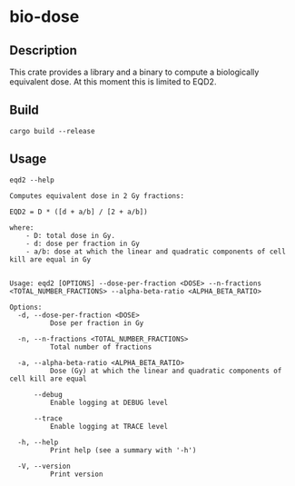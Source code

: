# bio-dose

## Description
This crate provides a library and a binary to compute a biologically equivalent dose. At this moment this is limited to EQD2.

## Build

```shell
cargo build --release
```

## Usage

```shell
eqd2 --help

Computes equivalent dose in 2 Gy fractions:

EQD2 = D * ([d + a/b] / [2 + a/b])

where:
    - D: total dose in Gy.
    - d: dose per fraction in Gy
    - a/b: dose at which the linear and quadratic components of cell kill are equal in Gy


Usage: eqd2 [OPTIONS] --dose-per-fraction <DOSE> --n-fractions <TOTAL_NUMBER_FRACTIONS> --alpha-beta-ratio <ALPHA_BETA_RATIO>

Options:
  -d, --dose-per-fraction <DOSE>
          Dose per fraction in Gy

  -n, --n-fractions <TOTAL_NUMBER_FRACTIONS>
          Total number of fractions

  -a, --alpha-beta-ratio <ALPHA_BETA_RATIO>
          Dose (Gy) at which the linear and quadratic components of cell kill are equal

      --debug
          Enable logging at DEBUG level

      --trace
          Enable logging at TRACE level

  -h, --help
          Print help (see a summary with '-h')

  -V, --version
          Print version
```
